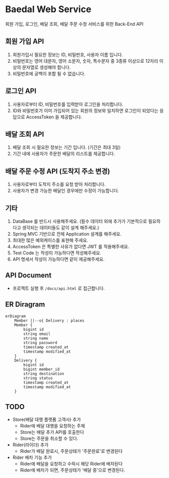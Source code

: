 # Baedal Web Service
회원 가입, 로그인, 배달 조회, 배달 주문 수정 서비스를 위한 Back-End API

## 회원 가입 API
1.	회원가입시 필요한 정보는 ID, 비밀번호, 사용자 이름 입니다.
2.	비밀번호는 영어 대문자, 영어 소문자, 숫자, 특수문자 중 3종류 이상으로
      12자리 이상의 문자열로 생성해야 합니다. 
3. 비밀번호에 공백이 포함 될 수 없습니다.

## 로그인 API
1.	사용자로부터 ID, 비밀번호를 입력받아 로그인을 처리합니다.
2.	ID와 비밀번호가 이미 가입되어 있는 회원의 정보와 일치하면 로그인이 되었다는 응답으로 AccessToken 을 제공합니다.

## 배달 조회 API
1.	배달 조회 시 필요한 정보는 기간 입니다. (기간은 최대 3일)
2.	기간 내에 사용자가 주문한 배달의 리스트를 제공합니다.

## 배달 주문 수정 API (도착지 주소 변경)
1.	사용자로부터 도착지 주소를 요청 받아 처리합니다.
2.	사용자가 변경 가능한 배달인 경우에만 수정이 가능합니다.

## 기타
1.	DataBase 를 반드시 사용해주세요.
      (필수 데이터 외에 추가가 기본적으로 필요하다고 생각되는 데이터들도 같이 설계 해주세요.)
2.	Spring MVC 기반으로 전체 Application 설계를 해주세요.
3.	최대한 많은 예외케이스를 표현해 주세요.
4.	AccessToken 은 특별한 사유가 없다면 JWT 를 적용해주세요.
5.	Test Code 는 작성이 가능하다면 작성해주세요.
6.	API 명세서 작성이 가능하다면 같이 제공해주세요.

## API Document
- 프로젝트 실행 후 `/docs/api.html` 로 접근합니다.

## ER Diragram
```mermaid
erDiagram
    Member ||--o{ Delivery : places
    Member {
	    bigint id
	    string email
        string name
        string password
        timestamp created_at
        timestamp modified_at
    }
    Delivery {
        bigint id
        bigint member_id
		string destination
		string status
        timestamp created_at
        timestamp modified_at
    }
```

## TODO
- Store(배달 대행 플랫폼 고객사) 추가
  - Rider에 배달 대행을 요청하는 주체
  - Store는 배달 추가 API를 호출한다
  - Store는 주문을 취소할 수 있다.
- Rider(라이더) 추가 
  - Rider가 배달 완료시, 주문상태가 '주문완료'로 변경된다
- Rider 배차 기능 추가
  - Rider에 배달을 요청하고 수락시 해당 Rider에 배차된다
  - Rider에 배차가 되면, 주문상태가 '배달 중'으로 변경된다.